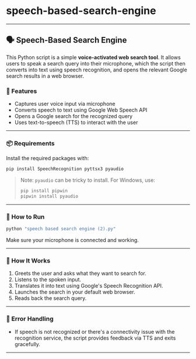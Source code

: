 # speech-based-search-engine
---

## 🗣️ Speech-Based Search Engine

This Python script is a simple **voice-activated web search tool**. It allows users to speak a search query into their microphone, which the script then converts into text using speech recognition, and opens the relevant Google search results in a web browser.

### 🔧 Features

* Captures user voice input via microphone
* Converts speech to text using Google Web Speech API
* Opens a Google search for the recognized query
* Uses text-to-speech (TTS) to interact with the user

---

### 📦 Requirements

Install the required packages with:

```bash
pip install SpeechRecognition pyttsx3 pyaudio
```

> Note: `pyaudio` can be tricky to install. For Windows, use:
>
> ```bash
> pip install pipwin
> pipwin install pyaudio
> ```

---

### 🚀 How to Run

```bash
python "speech based search engine (2).py"
```

Make sure your microphone is connected and working.

---

### 🧠 How It Works

1. Greets the user and asks what they want to search for.
2. Listens to the spoken input.
3. Translates it into text using Google's Speech Recognition API.
4. Launches the search in your default web browser.
5. Reads back the search query.

---

### 🛑 Error Handling

* If speech is not recognized or there's a connectivity issue with the recognition service, the script provides feedback via TTS and exits gracefully.

---

